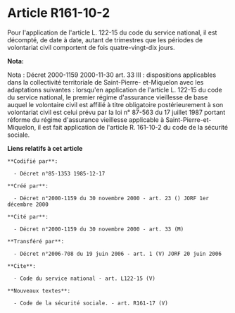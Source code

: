 # Article R161-10-2

Pour l'application de l'article L. 122-15 du code du service national, il est décompté, de date à date, autant de trimestres
que les périodes de volontariat civil comportent de fois quatre-vingt-dix jours.

**Nota:**

Nota : Décret 2000-1159 2000-11-30 art. 33 III : dispositions applicables dans la collectivité territoriale de Saint-Pierre-
et-Miquelon avec les adaptations suivantes : lorsqu'en application de l'article L. 122-15 du code du service national, le
premier régime d'assurance vieillesse de base auquel le volontaire civil est affilié à titre obligatoire postérieurement à
son volontariat civil est celui prévu par la loi n° 87-563 du 17 juillet 1987 portant réforme du régime d'assurance
vieillesse applicable à Saint-Pierre-et-Miquelon, il est fait application de l'article R. 161-10-2 du code de la sécurité
sociale.

**Liens relatifs à cet article**

	**Codifié par**:

	  - Décret n°85-1353 1985-12-17

	**Créé par**:

	  - Décret n°2000-1159 du 30 novembre 2000 - art. 23 () JORF 1er décembre 2000

	**Cité par**:

	  - Décret n°2000-1159 du 30 novembre 2000 - art. 33 (M)

	**Transféré par**:

	  - Décret n°2006-708 du 19 juin 2006 - art. 1 (V) JORF 20 juin 2006

	**Cite**:

	  - Code du service national - art. L122-15 (V)

	**Nouveaux textes**:

	  - Code de la sécurité sociale. - art. R161-17 (V)
